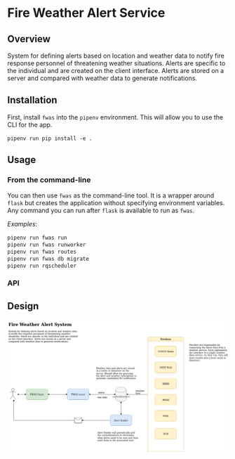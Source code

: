 # Fire Weather Alert Service

## Overview

System for defining alerts based on location and weather data to notify fire response personnel of threatening weather situations. Alerts are specific to the individual and are created on the client interface. Alerts are stored on a server and compared with weather data to generate notifications.

## Installation

First, install `fwas` 
into the `pipenv` environment.  This will allow you
to use the CLI for the app.
```
pipenv run pip install -e .
```


## Usage

### From the command-line
You can then use `fwas` as
the command-line tool. It is a wrapper around `flask`
but creates the application without specifying environment
variables. Any command you can run after `flask` is
available to run as `fwas`.

*Examples*:
```
pipenv run fwas run
pipenv run fwas runworker
pipenv run fwas routes
pipenv run fwas db migrate
pipenv run rqscheduler
```

### API

## Design

![fwas_design](docs/fwas_design.png)


